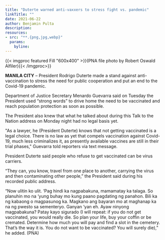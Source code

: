 ```yaml
---
title: "Duterte warned anti-vaxxers to stress fight vs. pandemic"
linkTitle: ""
date: 2021-06-22
author: Benjamin Pulta
description:
resources:
- src: "**.{png,jpg,webp}"
  params:
    byline: 
---
```

{{< imgproc featured Fill "600x400" >}}(PNA file photo by Robert Oswald Alfiler){{< /imgproc>}}

**MANILA CITY** –  President Rodrigo Duterte made a stand against anti-vaccination to stress the need for public cooperation and put an end to the Covid-19 pandemic.

Department of Justice Secretary Menardo Guevarra said on Tuesday the President used “strong words” to drive home the need to be vaccinated and reach population protection as soon as possible.

The President also knew that what he talked about during this Talk to the Nation address on Monday night had no legal basis yet.

"As a lawyer, he (President Duterte) knows that not getting vaccinated is a legal choice. There is no law as yet that compels vaccination against Covid-19, much less criminalizes it, as presently available vaccines are still in their trial phases," Guevarra told reporters via text message.

President Duterte said people who refuse to get vaccinated can be virus carriers.

“They can, you know, travel from one place to another, carrying the virus and then contaminating other people,” the President said during his recorded public address.

“Now ulitin ko ulit. ‘Pag hindi ka nagpabakuna, mamamatay ka talaga. So planuhin mo na ‘yung buhay mo kung paano pagdating ng panahon. Bili ka ng kabaong o magpasunog ka. Magkano ang bayaran mo at maghanap ka na ng pwesto sa sementeryo. Ganyan ‘yan eh. Ayaw ninyong magpabakuna? Patay kayo sigurado (I will repeat: if you do not get vaccinated, you would really die. So plan your life, buy your coffin or be cremated. Determine how much you will pay and find a slot in the cemetery. That’s the way it is. You do not want to be vaccinated? You will surely die),” he added. (PNA)